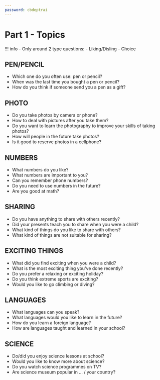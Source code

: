 ```yaml
---
password: cbdeptrai
---
```

# Part 1 - Topics

!!! info
    - Only around 2 type questions:
        - Liking/Disling
        - Choice

## PEN/PENCIL
- Which one do you often use: pen or pencil?
- When was the last time you bought a pen or pencil?
- How do you think if someone send you a pen as a gift?
## PHOTO
- Do you take photos by camera or phone?
- How to deal with pictures after you take them?
- Do you want to learn the photography to improve your skills of taking photos?
- How will people in the future take photos?
- Is it good to reserve photos in a cellphone?
## NUMBERS
- What numbers do you like?
- What numbers are important to you?
- Can you remember phone numbers?
- Do you need to use numbers in the future?
- Are you good at math?
## SHARING
- Do you have anything to share with others recently?
- Did your presents teach you to share when you were a child?
- What kind of things do you like to share with others?
- What kind of things are not suitable for sharing?
## EXCITING THINGS
- What did you find exciting when you were a child?
- What is the most exciting thing you've done recently?
- Do you prefer a relaxing or exciting holiday?
- Do you think extreme sports are exciting?
- Would you like to go climbing or diving?
## LANGUAGES
- What languages can you speak?
- What languages would you like to learn in the future?
- How do you learn a foreign language?
- How are languages taught and learned in your school?
## SCIENCE
- Do/did you enjoy science lessons at school?
- Would you like to know more about science?
- Do you watch science programmes on TV?
- Are science museum popular in ... / your country?